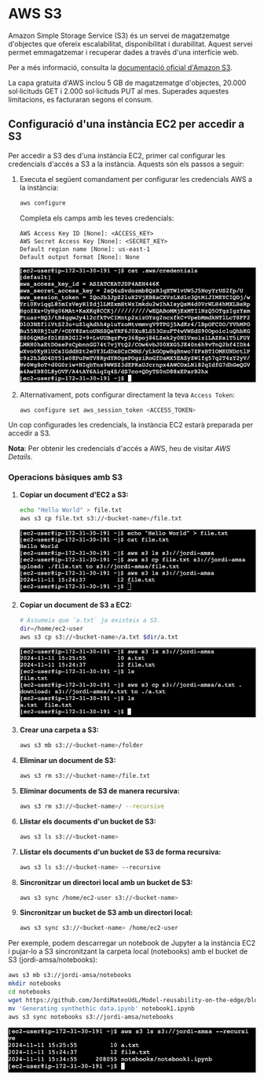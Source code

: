 # AWS S3

Amazon Simple Storage Service (S3) és un servei de magatzematge d'objectes que ofereix escalabilitat, disponibilitat i durabilitat. Aquest servei permet emmagatzemar i recuperar dades a través d'una interfície web.

Per a més informació, consulta la [documentació oficial d'Amazon S3](https://docs.aws.amazon.com/es_es/AmazonS3/latest/userguide/Welcome.html).

La capa gratuita d'AWS inclou 5 GB de magatzematge d'objectes, 20.000 sol·licituds GET i 2.000 sol·licituds PUT al mes. Superades aquestes limitacions, es facturaran segons el consum.

## Configuració d'una instància EC2 per accedir a S3

Per accedir a S3 des d'una instància EC2, primer cal configurar les credencials d'accés a S3 a la instància. Aquests són els passos a seguir:

1. Executa el següent comandament per configurar les credencials AWS a la instància:

    ```bash
    aws configure
    ```

    Completa els camps amb les teves credencials:

    ```plaintext
    AWS Access Key ID [None]: <ACCESS_KEY>
    AWS Secret Access Key [None]: <SECRET_KEY>
    Default region name [None]: us-east-1
    Default output format [None]: None
    ```

    ![AWS S3](./figs/s3/credentials.png)

2. Alternativament, pots configurar directament la teva `Access Token`:

    ```bash
    aws configure set aws_session_token <ACCESS_TOKEN>
    ```

Un cop configurades les credencials, la instància EC2 estarà preparada per accedir a S3.

**Nota**: Per obtenir les credencials d'accés a AWS, heu de visitar *AWS Details*.

### Operacions bàsiques amb S3

1. **Copiar un document d'EC2 a S3:**

    ```bash
    echo "Hello World" > file.txt
    aws s3 cp file.txt s3://<bucket-name>/file.txt
    ```

    ![AWS S3](./figs/s3/ex1.png)

2. **Copiar un document de S3 a EC2:**

    ```bash
    # Assumeix que `a.txt` ja existeix a S3.
    dir=/home/ec2-user
    aws s3 cp s3://<bucket-name>/a.txt $dir/a.txt
    ```

    ![AWS S3](./figs/s3/ex2.png)

3. **Crear una carpeta a S3:**

    ```bash
    aws s3 mb s3://<bucket-name>/folder
    ```

4. **Eliminar un document de S3:**

    ```bash
    aws s3 rm s3://<bucket-name>/file.txt
    ```

5. **Eliminar documents de S3 de manera recursiva:**

    ```bash
    aws s3 rm s3://<bucket-name>/ --recursive
    ```

6. **Llistar els documents d'un bucket de S3:**

    ```bash
    aws s3 ls s3://<bucket-name>
    ```

7. **Llistar els documents d'un bucket de S3 de forma recursiva:**

    ```bash
    aws s3 ls s3://<bucket-name> --recursive
    ```

8. **Sincronitzar un directori local amb un bucket de S3:**

    ```bash
    aws s3 sync /home/ec2-user s3://<bucket-name>
    ```

9. **Sincronitzar un bucket de S3 amb un directori local:**

    ```bash
    aws s3 sync s3://<bucket-name> /home/ec2-user
    ```

Per exemple, podem descarregar un notebook de Jupyter a la instància EC2 i pujar-lo a S3 sincronitzant la carpeta local (notebooks) amb el bucket de S3 (jordi-amsa/notebooks):

```bash
aws s3 mb s3://jordi-amsa/notebooks
mkdir notebooks
cd notebooks
wget https://github.com/JordiMateoUdL/Model-reusability-on-the-edge/blob/master/notebooks/Generating%20synthethic%20data.ipynb
mv 'Generating synthethic data.ipynb' notebook1.ipynb
aws s3 sync notebooks s3://jordi-amsa/notebooks
```

![AWS S3](./figs/s3/ex3.png)

